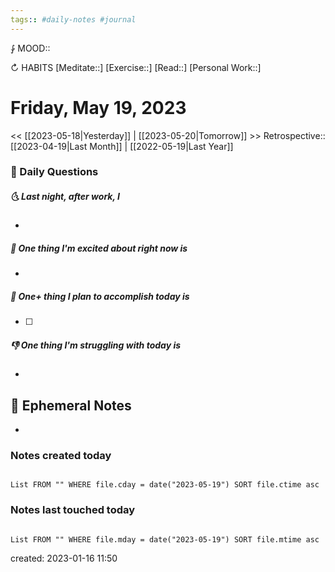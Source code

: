 ```yaml
---
tags:: #daily-notes #journal
---
```


⨑ MOOD::

↻ HABITS
[Meditate::]
[Exercise::]
[Read::]
[Personal Work::]

# Friday, May 19, 2023

\<\< [[2023-05-18|Yesterday]] | [[2023-05-20|Tomorrow]] >>
Retrospective:: [[2023-04-19|Last Month]] | [[2022-05-19|Last Year]]

### 📅 Daily Questions

##### 🌜 Last night, after work, I

-

##### 🙌 One thing I'm excited about right now is

-

##### 🚀 One+ thing I plan to accomplish today is

- [ ]

##### 👎 One thing I'm struggling with today is

-

## 📝 Ephemeral Notes

-

### Notes created today

```dataview

List FROM "" WHERE file.cday = date("2023-05-19") SORT file.ctime asc

```

### Notes last touched today

```dataview

List FROM "" WHERE file.mday = date("2023-05-19") SORT file.mtime asc

```

created: 2023-01-16 11:50
